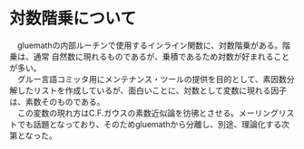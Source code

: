 # 対数階乗について

　gluemathの内部ルーチンで使用するインライン関数に、対数階乗がある。階乗は、通常 自然数に現れるものであるが、乗積であるため対数が好まれることが多い。  
　グルー言語コミッタ用にメンテナンス・ツールの提供を目的として、素因数分解したリストを作成しているが、面白いことに、対数として変数に現れる因子は、素数そのものである。  
　この変数の現れ方はC.F.ガウスの素数近似論を彷彿とさせる。メーリングリストでも話題となっており、そのためgluemathから分離し、別途、理論化する次第となった。  
